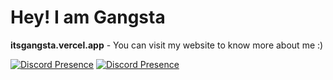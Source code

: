 <h1>Hey! I am Gangsta</h1>

**itsgangsta.vercel.app** - You can visit my website to know more about me :)

[![Discord Presence](https://lanyard.cnrad.dev/api/1121017074333003847)](https://discord.com/users/1121017074333003847)
[![Discord Presence](https://lanyard-profile-readme.vercel.app/api/1121017074333003847?theme=light&bg=809ecf&animated=false&hideDiscrim=true&borderRadius=30px&idleMessage=itsgangsta.vercel.app)](https://discord.com/users/1121017074333003847)
